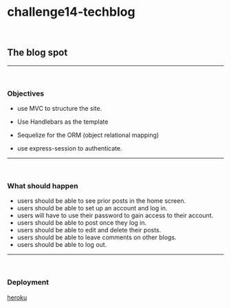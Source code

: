 # challenge14-techblog

<br>

## The blog spot

---

<br>

### Objectives

- use MVC to structure the site.

- Use Handlebars as the template

- Sequelize for the ORM
  (object relational mapping)
- use express-session to authenticate.

---

<br>

### What should happen

- users should be able to see prior posts in the home screen.
- users should be able to set up an account and log in.
- users will have to use their password to gain access to their account.
- users should be able to post once they log in.
- users should be able to edit and delete their posts.
- users should be able to leave comments on other blogs.
- users should be able to log out.

---

<br>

### Deployment

[heroku](coming)
